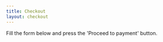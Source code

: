 ```yaml
---
title: Checkout
layout: checkout
---
```


Fill the form below and press the 'Proceed to payment' button.
